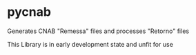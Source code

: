 # pycnab
Generates CNAB "Remessa" files and processes "Retorno" files

This Library is in early development state and unfit for use
